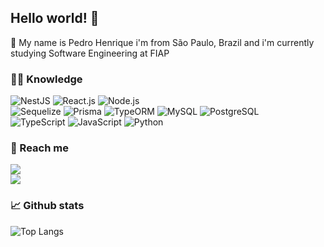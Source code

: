 ## Hello world! 👋
🤖 My name is Pedro Henrique i'm from São Paulo, Brazil and i'm currently studying Software Engineering at FIAP

### 👨‍💻 Knowledge
![NestJS](https://img.shields.io/badge/NestJs-111111?style=for-the-badge&logo=nestjs&logoColor=FC035E) ![React.js](https://img.shields.io/badge/React.js-111111?style=for-the-badge&logo=react&logoColor=42C2F5) ![Node.js](https://img.shields.io/badge/Node.js-111111?style=for-the-badge&logo=node.js&logoColor=32A852) <br> ![Sequelize](https://img.shields.io/badge/Sequelize-111111?style=for-the-badge&logo=sequelize&logoColor=0066ff) ![Prisma](https://img.shields.io/badge/Prisma-111111?style=for-the-badge&logo=Prisma&logoColor=03a1fc) ![TypeORM](https://img.shields.io/badge/TypeORM-111111?style=for-the-badge&logo=typeorm&logoColor=ff0000) ![MySQL](https://img.shields.io/badge/MySQL-111111?style=for-the-badge&logo=mysql&logoColor=FFF) ![PostgreSQL](https://img.shields.io/badge/PostgreSQL-111111?style=for-the-badge&logo=postgresql&logoColor=03A5FC) <br> ![TypeScript](https://img.shields.io/badge/TypeScript-111111?style=for-the-badge&logo=typescript&logoColor=0066FF) ![JavaScript](https://img.shields.io/badge/Javascript-111111?style=for-the-badge&logo=javascript&logoColor=FFFF00) ![Python](https://img.shields.io/badge/Python-111111?style=for-the-badge&logo=python&logoColor=03d3fc)


### 📲 Reach me

<a href="https://phbrg.vercel.app"><img src="https://img.shields.io/badge/Portfolio-000000?style=for-the-badge&logo=rss&logoColor=white"></a><br>
<a href="https://www.linkedin.com/in/pedro-henrique-b-bergamin/"><img src="https://img.shields.io/badge/LinkedIn-0077B5?style=for-the-badge&logo=linkedin&logoColor=white"></a>

### 📈 Github stats

![Top Langs](https://github-readme-stats.vercel.app/api/top-langs/?username=phbrg&layout=compact&theme=dark&hide_border=true&include_all_commits=true&count_private=true&text_color=fff&icon_color=fff&title_color=fff&bg_color=0d1117&show_icons=true")
